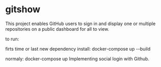 # gitshow

This project enables GitHub users to sign in and display one or multiple repositories on a public dashboard for all to view.

to run:

firts time or last new dependency install:
docker-compose up --build

normaly:
docker-compose up
Implementing social login with Github.
